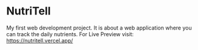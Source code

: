 # NutriTell
My first web development project. It is about a web application where you can track the daily nutrients.
For Live Preview visit: https://nutritell.vercel.app/ 
